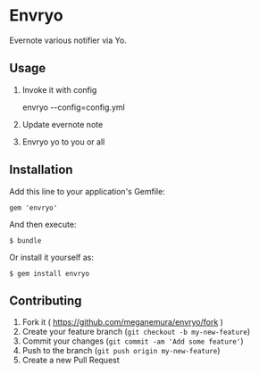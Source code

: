 # Envryo

Evernote various notifier via Yo.

## Usage

1. Invoke it with config

    envryo --config=config.yml

2. Update evernote note

3. Envryo yo to you or all

## Installation

Add this line to your application's Gemfile:

    gem 'envryo'

And then execute:

    $ bundle

Or install it yourself as:

    $ gem install envryo

## Contributing

1. Fork it ( https://github.com/meganemura/envryo/fork )
2. Create your feature branch (`git checkout -b my-new-feature`)
3. Commit your changes (`git commit -am 'Add some feature'`)
4. Push to the branch (`git push origin my-new-feature`)
5. Create a new Pull Request
